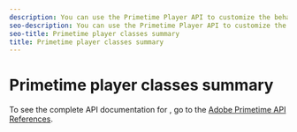 ```yaml
---
description: You can use the Primetime Player API to customize the behavior of the player.
seo-description: You can use the Primetime Player API to customize the behavior of the player.
seo-title: Primetime player classes summary
title: Primetime player classes summary
---
```


# Primetime player classes summary

To see the complete API documentation for , go to the [Adobe Primetime API References](http://help.adobe.com/en_US/primetime/api/index.html#api-Adobe_Primetime_API_References).

